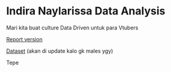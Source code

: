 # Indira Naylarissa Data Analysis

Mari kita buat culture Data Driven untuk para Vtubers 

[Report version](https://docs.google.com/document/d/1Jt6xbYThXrOqoVrFQwEAFtlElmUr7bSFV52LFl1WyRo/preview)

[Dataset](https://docs.google.com/spreadsheets/d/16hVmyAjC9PW5oRQI-vKG06Gvy-1v4Y7BHUdYSFZlP3M/edit?usp=sharing) (akan di update kalo gk males ygy)

Tepe
